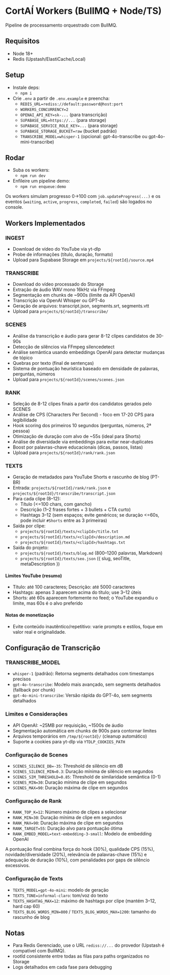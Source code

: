 # CortAÍ Workers (BullMQ + Node/TS)

Pipeline de processamento orquestrado com BullMQ.

## Requisitos
- Node 18+
- Redis (Upstash/ElastiCache/Local)

## Setup
- Instale deps:
  - `npm i`
- Crie `.env` a partir de `.env.example` e preencha:
  - `REDIS_URL=rediss://default:password@host:port`
  - `WORKERS_CONCURRENCY=2`
  - `OPENAI_API_KEY=sk-...` (para transcrição)
  - `SUPABASE_URL=https://...` (para storage)
  - `SUPABASE_SERVICE_ROLE_KEY=...` (para storage)
  - `SUPABASE_STORAGE_BUCKET=raw` (bucket padrão)
  - `TRANSCRIBE_MODEL=whisper-1` (opcional: gpt-4o-transcribe ou gpt-4o-mini-transcribe)

## Rodar
- Suba os workers:
  - `npm run dev`
- Enfileire um pipeline demo:
  - `npm run enqueue:demo`

Os workers simulam progresso 0→100 com `job.updateProgress(...)` e os eventos (`waiting`, `active`, `progress`, `completed`, `failed`) são logados no console.

## Workers Implementados

### INGEST
- Download de vídeo do YouTube via yt-dlp
- Probe de informações (título, duração, formato)
- Upload para Supabase Storage em `projects/${rootId}/source.mp4`

### TRANSCRIBE
- Download do vídeo processado do Storage
- Extração de áudio WAV mono 16kHz via FFmpeg
- Segmentação em chunks de ~900s (limite da API OpenAI)
- Transcrição via OpenAI Whisper ou GPT-4o
- Geração de arquivos: transcript.json, segments.srt, segments.vtt
- Upload para `projects/${rootId}/transcribe/`

### SCENES
- Análise da transcrição e áudio para gerar 8-12 clipes candidatos de 30-90s
- Detecção de silêncios via FFmpeg silencedetect
- Análise semântica usando embeddings OpenAI para detectar mudanças de tópico
- Quebras por texto (final de sentenças)
- Sistema de pontuação heurística baseado em densidade de palavras, perguntas, números
- Upload para `projects/${rootId}/scenes/scenes.json`

### RANK
- Seleção de 8-12 clipes finais a partir dos candidatos gerados pelo SCENES
- Análise de CPS (Characters Per Second) - foco em 17-20 CPS para legibilidade
- Hook scoring dos primeiros 10 segundos (perguntas, números, 2ª pessoa)
- Otimização de duração com alvo de ~55s (ideal para Shorts)
- Análise de diversidade via embeddings para evitar near-duplicates
- Boost por palavras-chave educacionais (dicas, passos, listas)
- Upload para `projects/${rootId}/rank/rank.json`

### TEXTS
- Geração de metadados para YouTube Shorts e rascunho de blog (PT-BR)
- Entrada: `projects/${rootId}/rank/rank.json` e `projects/${rootId}/transcribe/transcript.json`
- Para cada clipe (8–12):
  - Título (<=100 chars, com gancho)
  - Descrição (1–2 frases fortes + 3 bullets + CTA curto)
  - Hashtags 3–12 (sem espaços; evite genéricos; se duração <=60s, pode incluir `#Shorts` entre as 3 primeiras)
- Saída por clipe:
  - `projects/${rootId}/texts/<clipId>/title.txt`
  - `projects/${rootId}/texts/<clipId>/description.md`
  - `projects/${rootId}/texts/<clipId>/hashtags.txt`
- Saída do projeto:
  - `projects/${rootId}/texts/blog.md` (800–1200 palavras, Markdown)
  - `projects/${rootId}/texts/seo.json` ({ slug, seoTitle, metaDescription })

#### Limites YouTube (resumo)
- Título: até 100 caracteres; Descrição: até 5000 caracteres
- Hashtags: apenas 3 aparecem acima do título; use 3–12 úteis
- Shorts: até 60s aparecem fortemente no feed; o YouTube expandiu o limite, mas 60s é o alvo preferido

#### Notas de monetização
- Evite conteúdo inautêntico/repetitivo: varie prompts e estilos, foque em valor real e originalidade.

## Configuração de Transcrição

### TRANSCRIBE_MODEL
- `whisper-1` (padrão): Retorna segments detalhados com timestamps precisos
- `gpt-4o-transcribe`: Modelo mais avançado, sem segments detalhados (fallback por chunk)
- `gpt-4o-mini-transcribe`: Versão rápida do GPT-4o, sem segments detalhados

### Limites e Considerações
- API OpenAI: ~25MB por requisição, ~1500s de áudio
- Segmentação automática em chunks de 900s para contornar limites
- Arquivos temporários em `/tmp/${rootId}/` (cleanup automático)
- Suporte a cookies para yt-dlp via `YTDLP_COOKIES_PATH`

### Configuração de Scenes
- `SCENES_SILENCE_DB=-35`: Threshold de silêncio em dB
- `SCENES_SILENCE_MIN=0.3`: Duração mínima de silêncio em segundos
- `SCENES_SIM_THRESHOLD=0.85`: Threshold de similaridade semântica (0-1)
- `SCENES_MIN=30`: Duração mínima de clipe em segundos
- `SCENES_MAX=90`: Duração máxima de clipe em segundos

### Configuração de Rank
- `RANK_TOP_K=12`: Número máximo de clipes a selecionar
- `RANK_MIN=30`: Duração mínima de clipe em segundos
- `RANK_MAX=90`: Duração máxima de clipe em segundos
- `RANK_TARGET=55`: Duração alvo para pontuação ótima
- `RANK_EMBED_MODEL=text-embedding-3-small`: Modelo de embedding OpenAI

A pontuação final combina força do hook (30%), qualidade CPS (15%), novidade/diversidade (20%), relevância de palavras-chave (15%) e adequação de duração (10%), com penalidades por gaps de silêncio excessivos.

### Configuração de Texts
- `TEXTS_MODEL=gpt-4o-mini`: modelo de geração
- `TEXTS_TONE=informal-claro`: tom/voz do texto
- `TEXTS_HASHTAG_MAX=12`: máximo de hashtags por clipe (mantém 3–12, hard cap 60)
- `TEXTS_BLOG_WORDS_MIN=800` / `TEXTS_BLOG_WORDS_MAX=1200`: tamanho do rascunho de blog

## Notas
- Para Redis Gerenciado, use o URL `rediss://...` do provedor (Upstash é compatível com BullMQ).
- rootId consistente entre todas as filas para paths organizados no Storage
- Logs detalhados em cada fase para debugging
